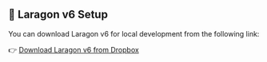 ## 🔽 Laragon v6 Setup

You can download Laragon v6 for local development from the following link:

👉 [Download Laragon v6 from Dropbox](https://www.dropbox.com/scl/fo/ifvh73k2zmzod7m4h3gg5/AIAy0omPdeWOYfOFTt7YjT4?rlkey=mhnoo9e353ooo5cpj0adjso4e&st=u3dutb9f&dl=0)
